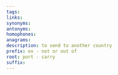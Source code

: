 ```yaml
---
tags: 
links: 
synonyms: 
antonyms: 
homophones: 
anagrams: 
description: to send to another country
prefix: ex - not or out of
root: port - carry
suffix:
---
```

